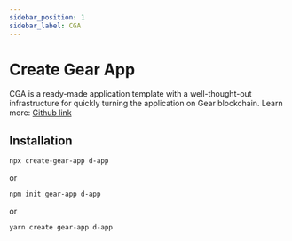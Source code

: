 ```yaml
---
sidebar_position: 1
sidebar_label: CGA
---
```


# Create Gear App

CGA is a ready-made application template with a well-thought-out infrastructure for quickly turning the application on Gear blockchain. Learn more: [Github link](https://github.com/gear-tech/gear-js/tree/master/utils/create-gear-app)

## Installation

```sh
npx create-gear-app d-app
```

or

```sh
npm init gear-app d-app
```

or

```sh
yarn create gear-app d-app
```
